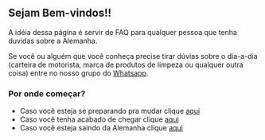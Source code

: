 ## Sejam Bem-vindos!!

A idéia dessa página é servir de FAQ para qualquer pessoa que tenha duvidas sobre a Alemanha.

Se você ou alguém que você conheça precise tirar dúvias sobre o dia-a-dia (carteira de motorista, marca de produtos de limpeza ou qualquer outra coisa) entre no nosso grupo do [Whatsapp](https://chat.whatsapp.com/G32CzWanEkyCvvfkf4ix2U).

### Por onde começar?

 - Caso você esteja se preparando pra mudar clique [aqui](./artigos/mudanca_alemanha.md)
 - Caso você tenha acabado de chegar clique [aqui](./artigos/chegando_na_alemanha.md)
 - Caso você esteja saindo da Alemanha clique [aqui](./artigos/saindo_da_alemanha.md)


